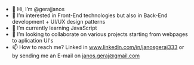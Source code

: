 - 👋 Hi, I’m @gerajjanos
- 👀 I’m interested in Front-End technologies but also in Back-End development + UI/UX design patterns
- 🌱 I’m currently learning JavaScript
- 💞️ I’m looking to collaborate on various projects starting from webpages to aplication UI's
- 📫 How to reach me? Linked in www.linkedin.com/in/janosgeraj333 or by sending me an E-mail on janos.geraj@gmail.com


<!---
gerajjanos/gerajjanos is a ✨ special ✨ repository because its `README.md` (this file) appears on your GitHub profile.
You can click the Preview link to take a look at your changes.
--->
